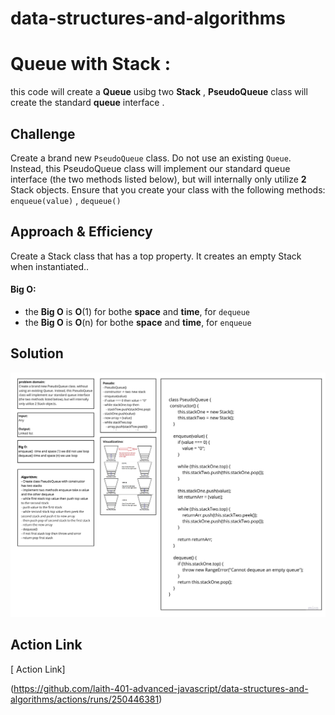 

# data-structures-and-algorithms

# Queue with Stack  :
this code will create a **Queue** usibg two **Stack** , **PseudoQueue** class will create the standard **queue** interface .


## Challenge
Create a brand new `PseudoQueue` class. Do not use an existing `Queue`. Instead, this PseudoQueue class will implement our standard queue interface (the two methods listed below), but will internally only utilize **2** Stack objects. Ensure that you create your class with the following methods: `enqueue(value)` , `dequeue()`

## Approach & Efficiency
<!-- What approach did you take? Why? What is the Big O space/time for this approach? -->
Create a Stack class that has a top property. It creates an empty Stack when instantiated..


#### Big O:

- the **Big O** is **O**(1) for bothe **space** and **time**, for `dequeue`
- the **Big O** is **O**(n) for bothe **space** and **time**, for `enqueue`

## Solution
![whiteboard](../../asset/stack-with-queue.jpg)


## Action Link 

[ Action Link]

(https://github.com/laith-401-advanced-javascript/data-structures-and-algorithms/actions/runs/250446381)